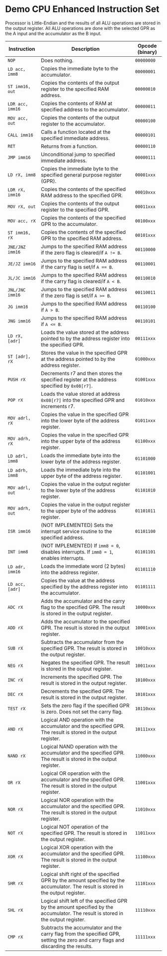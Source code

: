 # Demo CPU Enhanced Instruction Set
Processor is Little-Endian and the results of all ALU operations are stored in the output register.  All ALU operations are done with the selected GPR as the A input and the accumulator as the B input.

| Instruction | Description | Opcode (binary) |
| ----------- | ----------- | --------------- |
| `NOP` | Does nothing. | `00000000` |
| `LD acc, imm8` | Copies the immediate byte to the accumulator. | `00000001` |
| `ST imm16, out` | Copies the contents of the output register to the specified RAM address. | `00000010` |
| `LDR acc, imm16` | Copies the contents of RAM at specified address to the accumulator. | `00000011` |
| `MOV acc, out` | Copies the contents of the output register to the accumulator. | `00000100` |
| `CALL imm16` | Calls a function located at the specified immediate address. | `00000101` |
| `RET` | Returns from a function. | `00000110` |
| `JMP imm16` | Unconditional jump to specified immediate address. | `00000111` |
| `LD rX, imm8` | Copies the immediate byte to the specified general purpose register (GPR). | `00001xxx` |
| `LDR rX, imm16` | Copies the contents of the specified RAM address to the specified GPR. | `00010xxx` |
| `MOV rX, out` | Copies the contents of the output register to the specified GPR. | `00011xxx` |
| `MOV acc, rX` | Copies the contents of the specified GPR to the accumulator. | `00100xxx` |
| `ST imm16, rX` | Copies the contents of the specified GPR to the specified RAM address. | `00101xxx` |
| `JNE/JNZ imm16` | Jumps to the specified RAM address if the zero flag is cleared/if `A != B`. | `00110000` |
| `JE/JZ imm16` | Jumps to the specified RAM address if the carry flag is set/if `A == B`. | `00110001` |
| `JL/JC imm16` | Jumps to the specified RAM address if the carry flag is cleared/if `A < B`. | `00110010` |
| `JNL/JNC imm16` | Jumps to the specified RAM address if the zero flag is set/if `A >= B`. | `00110011` |
| `JG imm16` | Jumps to the specified RAM address if `A > B`. | `00110100` |
| `JNG imm16` | Jumps to the specified RAM address if `A <= B`.  | `00110101` |
| `LD rX, [adr]` | Loads the value stored at the address pointed to by the address register into the specified GPR. | `00111xxx` |
| `ST [adr], rX` | Stores the value in the specified GPR at the address pointed to by the address register. | `01000xxx` |
| `PUSH rX` | Decrements r7 and then stores the specified register at the address specified by `0x08[r7]`. | `01001xxx` |
| `POP rX` | Loads the value stored at address `0x08[r7]` into the specified GPR and increments r7. | `01010xxx` |
| `MOV adrl, rX` | Copies the value in the specified GPR into the lower byte of the address register. | `01011xxx` |
| `MOV adrh, rX` | Copies the value in the specified GPR into the upper byte of the address register. | `01100xxx` |
| `LD adrl, imm8` | Loads the immediate byte into the lower byte of the address register. | `01101000` |
| `LD adrh, imm8` | Loads the immediate byte into the upper byte of the address register. | `01101001` |
| `MOV adrl, out` | Copies the value in the output register to the lower byte of the address register. | `01101010` |
| `MOV adrh, out` | Copies the value in the output register to the upper byte of the address register. | `01101011` |
| `ISR imm16` | (NOT IMPLEMENTED) Sets the interrupt service routine to the specified address. | `01101100` |
| `INT imm8` | (NOT IMPLEMENTED) If `imm8 = 0`, disables interrupts.  If `imm8 = 1`, enables interrupts. | `01101101` |
| `LD adr, imm16` | Loads the immediate word (2 bytes) into the address register. | `01101110` |
| `LD acc, [adr]` | Copies the value at the address specified by the address register into the accumulator. | `01101111` |
| `ADC rX` | Adds the accumulator and the carry flag to the specified GPR.  The result is stored in the output register. | `10000xxx` |
| `ADD rX` | Adds the accumulator to the specified GPR.  The result is stored in the output register. | `10001xxx` |
| `SUB rX` | Subtracts the accumulator from the specified GPR.  The result is stored in the output register.  | `10010xxx` |
| `NEG rX` | Negates the specified GPR.  The result is stored in the output register. | `10011xxx` |
| `INC rX` | Increments the specified GPR.  The result is stored in the output register. | `10100xxx` |
| `DEC rX` | Decrements the specified GPR.  The result is stored in the output register. | `10101xxx` |
| `TEST rX` | Sets the zero flag if the specified GPR is zero.  Does not set the carry flag. | `10110xxx` |
| `AND rX` | Logical AND operation with the accumulator and the specified GPR.  The result is stored in the output register. | `10111xxx` |
| `NAND rX` | Logical NAND operation with the accumulator and the specified GPR.  The result is stored in the output register. | `11000xxx` |
| `OR rX` | Logical OR operation with the accumulator and the specified GPR.  The result is stored in the output register. | `11001xxx` |
| `NOR rX` | Logical NOR operation with the accumulator and the specified GPR.  The result is stored in the output register. | `11010xxx` |
| `NOT rX` | Logical NOT operation of the specified GPR.  The result is stored in the output register. | `11011xxx` |
| `XOR rX` | Logical XOR operation with the accumulator and the specified GPR.  The result is stored in the output register. | `11100xxx` |
| `SHR rX` | Logical shift right of the specified GPR by the amount specified by the accumulator.  The result is stored in the output register. | `11101xxx` |
| `SHL rX` | Logical shift left of the specified GPR by the amount specified by the accumulator.  The result is stored in the output register. | `11110xxx` |
| `CMP rX` | Subtracts the accumulator and the carry flag from the specified GPR, setting the zero and carry flags and discarding the results.  | `11111xxx` |
